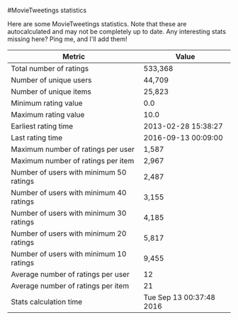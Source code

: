 #MovieTweetings statistics

Here are some MovieTweetings statistics. Note that these are autocalculated and may not be completely up to date. Any interesting stats missing here? Ping me, and I'll add them!

Metric | Value
--- | ---
Total number of ratings                 | 533,368
Number of unique users                  | 44,709
Number of unique items                  | 25,823
Minimum rating value                    | 0.0
Maximum rating value                    | 10.0
Earliest rating time                    | 2013-02-28 15:38:27
Last rating time                        | 2016-09-13 00:09:00
Maximum number of ratings per user      | 1,587
Maximum number of ratings per item      | 2,967
Number of users with minimum 50 ratings | 2,487
Number of users with minimum 40 ratings | 3,155
Number of users with minimum 30 ratings | 4,185
Number of users with minimum 20 ratings | 5,817
Number of users with minimum 10 ratings | 9,455
Average number of ratings per user      | 12
Average number of ratings per item      | 21
Stats calculation time                  | Tue Sep 13 00:37:48 2016

